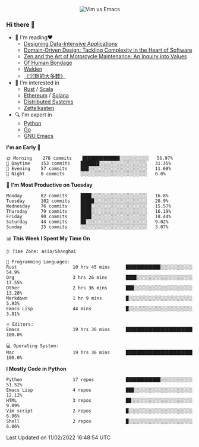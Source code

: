 <p align="center">
    <img src="https://gist.githubusercontent.com/coldnight/e696baffb094e71c96cb302118878eae/raw/40ea5053a6f66cc65f90f437e4173497da225958/banner.gif" alt="Vim vs Emacs" />
</p>

### Hi there 👋

- 📖 I'm reading❤️
    + [Designing Data-Intensive Applications](https://www.oreilly.com/library/view/designing-data-intensive-applications/9781491903063/)
    + [Domain-Driven Design: Tackling Complexity in the Heart of Software](https://www.dddcommunity.org/book/evans_2003/)
    + [Zen and the Art of Motorcycle Maintenance: An Inquiry into Values](https://en.wikipedia.org/wiki/Zen_and_the_Art_of_Motorcycle_Maintenance)
    + [Of Human Bondage](https://en.wikipedia.org/wiki/Of_Human_Bondage)
    + [Walden](https://en.wikipedia.org/wiki/Walden)
    + [《沉默的大多数》](https://en.wikipedia.org/wiki/Silent_majority)
- 🌱 I'm interested in
    + [Rust](https://www.rust-lang.org/) / [Scala](https://www.scala-lang.org/)
    + [Ethereum](https://ethereum.org/en/) / [Solana](https://solana.com/)
	+ [Distributed Systems](https://www.linuxzen.com/notes/topics/20200320174417_%E5%88%86%E5%B8%83%E5%BC%8F/)
	+ [Zettelkasten](https://www.linuxzen.com/notes/notes/20220120080920-slip_box/)
- 🔍 I'm expert in
    + [Python](https://www.python.org/)
    + [Go](https://go.dev/)
    + [GNU Emacs](https://www.gnu.org/software/emacs/)

<!--START_SECTION:waka-->
**I'm an Early 🐤** 

```text
🌞 Morning    278 commits    ██████████████░░░░░░░░░░░   56.97% 
🌆 Daytime    153 commits    ███████░░░░░░░░░░░░░░░░░░   31.35% 
🌃 Evening    57 commits     ███░░░░░░░░░░░░░░░░░░░░░░   11.68% 
🌙 Night      0 commits      ░░░░░░░░░░░░░░░░░░░░░░░░░   0.0%

```
📅 **I'm Most Productive on Tuesday** 

```text
Monday       82 commits     ████░░░░░░░░░░░░░░░░░░░░░   16.8% 
Tuesday      102 commits    █████░░░░░░░░░░░░░░░░░░░░   20.9% 
Wednesday    76 commits     ████░░░░░░░░░░░░░░░░░░░░░   15.57% 
Thursday     79 commits     ████░░░░░░░░░░░░░░░░░░░░░   16.19% 
Friday       90 commits     ████░░░░░░░░░░░░░░░░░░░░░   18.44% 
Saturday     44 commits     ██░░░░░░░░░░░░░░░░░░░░░░░   9.02% 
Sunday       15 commits     ░░░░░░░░░░░░░░░░░░░░░░░░░   3.07%

```


📊 **This Week I Spent My Time On** 

```text
⌚︎ Time Zone: Asia/Shanghai

💬 Programming Languages: 
Rust                     10 hrs 45 mins      █████████████░░░░░░░░░░░░   54.9% 
Org                      3 hrs 26 mins       ████░░░░░░░░░░░░░░░░░░░░░   17.55% 
Other                    2 hrs 36 mins       ███░░░░░░░░░░░░░░░░░░░░░░   13.28% 
Markdown                 1 hr 9 mins         █░░░░░░░░░░░░░░░░░░░░░░░░   5.93% 
Emacs Lisp               44 mins             █░░░░░░░░░░░░░░░░░░░░░░░░   3.81%

🔥 Editors: 
Emacs                    19 hrs 36 mins      █████████████████████████   100.0%

💻 Operating System: 
Mac                      19 hrs 36 mins      █████████████████████████   100.0%

```

**I Mostly Code in Python** 

```text
Python                   17 repos            █████████████░░░░░░░░░░░░   51.52% 
Emacs Lisp               4 repos             ███░░░░░░░░░░░░░░░░░░░░░░   12.12% 
HTML                     3 repos             ██░░░░░░░░░░░░░░░░░░░░░░░   9.09% 
Vim script               2 repos             █░░░░░░░░░░░░░░░░░░░░░░░░   6.06% 
Shell                    2 repos             █░░░░░░░░░░░░░░░░░░░░░░░░   6.06%

```



 Last Updated on 11/02/2022 16:48:54 UTC
<!--END_SECTION:waka-->
